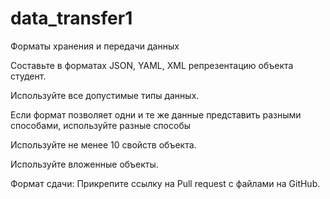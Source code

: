 # data_transfer1
Форматы хранения и передачи данных

Составьте в форматах JSON, YAML, XML репрезентацию объекта студент.

Используйте все допустимые типы данных.

Если формат позволяет одни и те же данные представить разными способами, используйте разные способы

Используйте не менее 10 свойств объекта.

Используйте вложенные объекты.

Формат сдачи: Прикрепите ссылку на Pull request с файлами на GitHub.